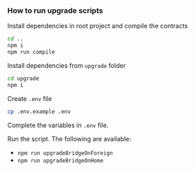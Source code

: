 ### How to run upgrade scripts

Install dependencies in root project and compile the contracts
```bash
cd ..
npm i
npm run compile
```

Install dependencies from `upgrade` folder
```bash
cd upgrade
npm i
```

Create `.env` file
```bash
cp .env.example .env
```

Complete the variables in `.env` file.

Run the script. The following are available:
* `npm run upgradeBridgeOnForeign`
* `npm run upgradeBridgeOnHome`
